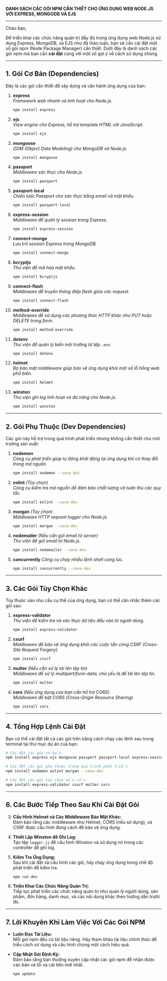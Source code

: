 **DANH SÁCH CÁC GÓI NPM CẦN THIẾT CHO ỨNG DỤNG WEB NODE.JS VỚI EXPRESS, MONGODB VÀ EJS**

---

Chào bạn,

Để triển khai các chức năng quản trị đầy đủ trong ứng dụng web Node.js sử dụng Express, MongoDB, và EJS như đã thảo luận, bạn sẽ cần cài đặt một số gói npm (Node Package Manager) cần thiết. Dưới đây là danh sách các gói npm mà bạn cần **cài đặt** cùng với một số gợi ý về cách sử dụng chúng.

---

## **1. Gói Cơ Bản (Dependencies)**

Đây là các gói cần thiết để xây dựng và vận hành ứng dụng của bạn:

1. **express**  
   *Framework web nhanh và linh hoạt cho Node.js.*

   ```bash
   npm install express
   ```

2. **ejs**  
   *View engine cho Express, hỗ trợ template HTML với JavaScript.*

   ```bash
   npm install ejs
   ```

3. **mongoose**  
   *ODM (Object Data Modeling) cho MongoDB và Node.js.*

   ```bash
   npm install mongoose
   ```

4. **passport**  
   *Middleware xác thực cho Node.js.*

   ```bash
   npm install passport
   ```

5. **passport-local**  
   *Chiến lược Passport cho xác thực bằng email và mật khẩu.*

   ```bash
   npm install passport-local
   ```

6. **express-session**  
   *Middleware để quản lý session trong Express.*

   ```bash
   npm install express-session
   ```

7. **connect-mongo**  
   *Lưu trữ session Express trong MongoDB.*

   ```bash
   npm install connect-mongo
   ```

8. **bcryptjs**  
   *Thư viện để mã hóa mật khẩu.*

   ```bash
   npm install bcryptjs
   ```

9. **connect-flash**  
   *Middleware để truyền thông điệp flash giữa các request.*

   ```bash
   npm install connect-flash
   ```

10. **method-override**  
    *Middleware để sử dụng các phương thức HTTP khác như PUT hoặc DELETE trong form.*

    ```bash
    npm install method-override
    ```

11. **dotenv**  
    *Thư viện để quản lý biến môi trường từ tệp `.env`.*

    ```bash
    npm install dotenv
    ```

12. **helmet**  
    *Bộ bảo mật middleware giúp bảo vệ ứng dụng khỏi một số lỗ hổng web phổ biến.*

    ```bash
    npm install helmet
    ```

13. **winston**  
    *Thư viện ghi log linh hoạt và đa năng cho Node.js.*

    ```bash
    npm install winston
    ```

---

## **2. Gói Phụ Thuộc (Dev Dependencies)**

Các gói này hỗ trợ trong quá trình phát triển nhưng không cần thiết cho môi trường sản xuất:

1. **nodemon**  
   *Công cụ phát triển giúp tự động khởi động lại ứng dụng khi có thay đổi trong mã nguồn.*

   ```bash
   npm install nodemon --save-dev
   ```

2. **eslint** *(Tùy chọn)*  
   *Công cụ kiểm tra mã nguồn để đảm bảo chất lượng và tuân thủ các quy tắc.*

   ```bash
   npm install eslint --save-dev
   ```

3. **morgan** *(Tùy chọn)*  
   *Middleware HTTP request logger cho Node.js.*

   ```bash
   npm install morgan --save-dev
   ```

4. **nodemailer** *(Nếu cần gửi email từ server)*  
   *Thư viện để gửi email từ Node.js.*

   ```bash
   npm install nodemailer --save-dev
   ```

5. **concurrently**
   *Công cụ chạy nhiều lệnh shell cùng lúc.*

   ```bash
   npm install concurrently --save-dev
   ```
---

## **3. Các Gói Tùy Chọn Khác**

Tùy thuộc vào nhu cầu cụ thể của ứng dụng, bạn có thể cân nhắc thêm các gói sau:

1. **express-validator**  
   *Thư viện để kiểm tra và xác thực dữ liệu đầu vào từ người dùng.*

   ```bash
   npm install express-validator
   ```

2. **csurf**  
   *Middleware để bảo vệ ứng dụng khỏi các cuộc tấn công CSRF (Cross-Site Request Forgery).*

   ```bash
   npm install csurf
   ```

3. **multer** *(Nếu cần xử lý tải lên tệp tin)*  
   *Middleware để xử lý multipart/form-data, chủ yếu là để tải lên tệp tin.*

   ```bash
   npm install multer
   ```

4. **cors** *(Nếu ứng dụng của bạn cần hỗ trợ CORS)*  
   *Middleware để bật CORS (Cross-Origin Resource Sharing).*

   ```bash
   npm install cors
   ```

---

## **4. Tổng Hợp Lệnh Cài Đặt**

Bạn có thể cài đặt tất cả các gói trên bằng cách chạy các lệnh sau trong terminal tại thư mục dự án của bạn:

```bash
# Cài đặt các gói cơ bản
npm install express ejs mongoose passport passport-local express-session connect-mongo bcryptjs connect-flash method-override dotenv helmet winston

# Cài đặt các gói phụ thuộc trong quá trình phát triển
npm install nodemon eslint morgan --save-dev

# Cài đặt các gói tùy chọn nếu cần
npm install express-validator csurf multer cors
```

---

## **6. Các Bước Tiếp Theo Sau Khi Cài Đặt Gói**

3. **Cấu Hình Helmet và Các Middleware Bảo Mật Khác:**  
   Đảm bảo rằng các middleware như Helmet, CORS (nếu sử dụng), và CSRF được cấu hình đúng cách để bảo vệ ứng dụng.

4. **Thiết Lập Winston để Ghi Log:**  
   Tạo tệp `logger.js` để cấu hình Winston và sử dụng nó trong các controller để ghi log.

5. **Kiểm Tra Ứng Dụng:**  
   Sau khi cài đặt và cấu hình các gói, hãy chạy ứng dụng trong chế độ phát triển để kiểm tra.

   ```bash
   npm run dev
   ```

6. **Triển Khai Các Chức Năng Quản Trị:**  
   Tiếp tục phát triển các chức năng quản trị như quản lý người dùng, sản phẩm, đơn hàng, danh mục, và các nội dung khác theo hướng dẫn trước đó.

---

## **7. Lời Khuyên Khi Làm Việc Với Các Gói NPM**

- **Luôn Đọc Tài Liệu:**  
  Mỗi gói npm đều có tài liệu riêng. Hãy tham khảo tài liệu chính thức để hiểu cách sử dụng và cấu hình chúng một cách hiệu quả.

- **Cập Nhật Gói Định Kỳ:**  
  Đảm bảo rằng bạn thường xuyên cập nhật các gói npm để nhận được các bản vá lỗi và cải tiến mới nhất.

  ```bash
  npm update
  ```
